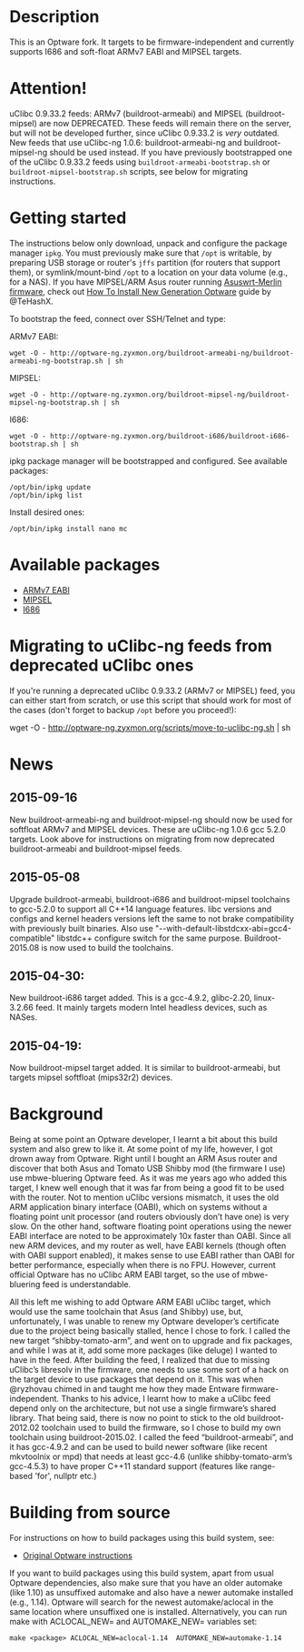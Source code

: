 # Description

This is an Optware fork. It targets to be firmware-independent and currently supports I686 and soft-float ARMv7 EABI and MIPSEL targets.

# Attention!

uClibc 0.9.33.2 feeds: ARMv7 (buildroot-armeabi) and MIPSEL (buildroot-mipsel) are now DEPRECATED. These feeds will remain there on the server, but will not be developed further, since uClibc 0.9.33.2 is *very* outdated. New feeds that use uClibc-ng 1.0.6: buildroot-armeabi-ng and buildroot-mipsel-ng should be used instead. If you have previously bootstrapped one of the uClibc 0.9.33.2 feeds using `buildroot-armeabi-bootstrap.sh` or `buildroot-mipsel-bootstrap.sh` scripts, see below for migrating instructions.

# Getting started

The instructions below only download, unpack and configure the package manager `ipkg`. You must previously make sure that `/opt` is writable, by preparing USB storage or router's `jffs` partition (for routers that support them), or symlink/mount-bind `/opt` to a location on your data volume (e.g., for a NAS). If you have MIPSEL/ARM Asus router running [Asuswrt-Merlin firmware](http://asuswrt.lostrealm.ca/download), check out [How To Install New Generation Optware]( https://www.hqt.ro/how-to-install-new-generation-optware) guide by @TeHashX.

To bootstrap the feed, connect over SSH/Telnet and type:

ARMv7 EABI:
```
wget -O - http://optware-ng.zyxmon.org/buildroot-armeabi-ng/buildroot-armeabi-ng-bootstrap.sh | sh
```
MIPSEL:
```
wget -O - http://optware-ng.zyxmon.org/buildroot-mipsel-ng/buildroot-mipsel-ng-bootstrap.sh | sh
```
I686:
```
wget -O - http://optware-ng.zyxmon.org/buildroot-i686/buildroot-i686-bootstrap.sh | sh
```
ipkg package manager will be bootstrapped and configured. See available packages:
```
/opt/bin/ipkg update
/opt/bin/ipkg list
```
Install desired ones:
```
/opt/bin/ipkg install nano mc
```

# Available packages

* [ARMv7 EABI](http://optware-ng.zyxmon.org/buildroot-armeabi-ng/Packages.html)
* [MIPSEL](http://optware-ng.zyxmon.org/buildroot-mipsel-ng/Packages.html)
* [I686](http://optware-ng.zyxmon.org/buildroot-i686/Packages.html)

# Migrating to uClibc-ng feeds from deprecated uClibc ones

If you're running a deprecated uClibc 0.9.33.2 (ARMv7 or MIPSEL) feed, you can either start from scratch, or use this script that should work for most of the cases (don't forget to backup `/opt` before you proceed!):

wget -O - http://optware-ng.zyxmon.org/scripts/move-to-uclibc-ng.sh | sh

# News

## 2015-09-16

New buildroot-armeabi-ng and buildroot-mipsel-ng should now be used for softfloat ARMv7 and MIPSEL devices. These are uClibc-ng 1.0.6 gcc 5.2.0 targets. Look above for instructions on migrating from now deprecated buildroot-armeabi and buildroot-mipsel feeds.

## 2015-05-08

Upgrade buildroot-armeabi, buildroot-i686 and buildroot-mipsel toolchains to gcc-5.2.0 to support all C++14 language features. libc versions and configs and kernel headers versions left the same to not brake compatibility with previously built binaries. Also use "--with-default-libstdcxx-abi=gcc4-compatible" libstdc++ configure switch for the same purpose. Buildroot-2015.08 is now used to build the toolchains.

## 2015-04-30:

New buildroot-i686 target added. This is a gcc-4.9.2, glibc-2.20, linux-3.2.66 feed. It mainly targets modern Intel headless devices, such as NASes.

## 2015-04-19:

Now buildroot-mipsel target added. It is similar to buildroot-armeabi, but targets mipsel softfloat (mips32r2) devices.

# Background

Being at some point an Optware developer, I learnt a bit about this build system and also grew to like it. At some point of my life, however, I got drown away from Optware. Right until I bought an ARM Asus router and discover that both Asus and Tomato USB Shibby mod (the firmware I use) use mbwe-bluering Optware feed. As it was me years ago who added this target, I knew well enough that it was far from being a good fit to be used with the router. Not to mention uClibc versions mismatch, it uses the old ARM application binary interface (OABI), which on systems without a floating point unit processor (and routers obviously don’t have one) is very slow. On the other hand, software floating point operations using the newer EABI interface are noted to be approximately 10x faster than OABI. Since all new ARM devices, and my router as well, have EABI kernels (though often with OABI support enabled), it makes sense to use EABI rather than OABI for better performance, especially when there is no FPU. However, current official Optware has no uClibc ARM EABI target, so the use of mbwe-bluering feed is understandable.

All this left me wishing to add Optware ARM EABI uClibc target, which would use the same toolchain that Asus (and Shibby) use, but, unfortunately, I was unable to renew my Optware developer’s certificate due to the project being basically stalled, hence I chose to fork. I called the new target “shibby-tomato-arm”, and went on to upgrade and fix packages, and while I was at it, add some more packages (like deluge) I wanted to have in the feed. After building the feed, I realized that due to missing uClibc’s libresolv in the firmware, one needs to use some sort of a hack on the target device to use packages that depend on it. This was when @ryzhovau chimed in and taught me how they made Entware firmware-independent. Thanks to his advice, I learnt how to make a uClibc feed depend only on the architecture, but not use a single firmware’s shared library. That being said, there is now no point to stick to the old buildroot-2012.02 toolchain used to build the firmware, so I chose to build my own toolchain using buildroot-2015.02. I called the feed “buildroot-armeabi”, and it has gcc-4.9.2 and can be used to build newer software (like recent mkvtoolnix or mpd) that needs at least gcc-4.6 (unlike shibby-tomato-arm’s gcc-4.5.3) to have proper C++11 standard support (features like range-based 'for', nullptr etc.)

# Building from source

For instructions on how to build packages using this build system, see:

* [Original Optware instructions](http://www.nslu2-linux.org/wiki/Optware/AddAPackageToOptware)

If you want to build packages using this build system, apart from usual Optware dependencies, also make sure that you have an older automake (like 1.10) as unsuffixed automake and also have a newer automake installed (e.g., 1.14). Optware will search for the newest automake/aclocal in the same location where unsuffixed one is installed. Alternatively, you can run make with ACLOCAL_NEW= and AUTOMAKE_NEW= variables set:
```
make <package> ACLOCAL_NEW=aclocal-1.14  AUTOMAKE_NEW=automake-1.14
```
